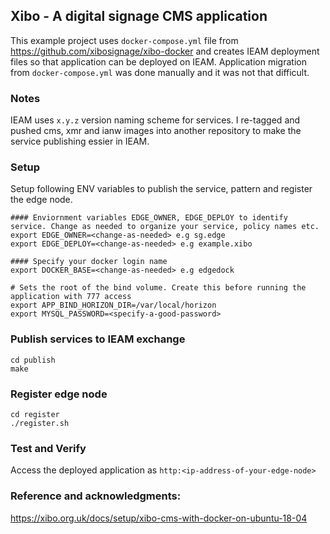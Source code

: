 ## Xibo - A digital signage CMS application 

This example project uses `docker-compose.yml` file from https://github.com/xibosignage/xibo-docker and creates IEAM deployment files so that application can be deployed on IEAM. Application migration from `docker-compose.yml` was done manually and it was not that difficult.

### Notes

IEAM uses `x.y.z` version naming scheme for services. I re-tagged and pushed cms, xmr and ianw images into another repository to make the service publishing essier in IEAM.

### Setup
Setup following ENV variables to publish the service, pattern and register the edge node.

```
#### Enviornment variables EDGE_OWNER, EDGE_DEPLOY to identify service. Change as needed to organize your service, policy names etc.
export EDGE_OWNER=<change-as-needed> e.g sg.edge           
export EDGE_DEPLOY=<change-as-needed> e.g example.xibo 

#### Specify your docker login name
export DOCKER_BASE=<change-as-needed> e.g edgedock
    
# Sets the root of the bind volume. Create this before running the application with 777 access
export APP_BIND_HORIZON_DIR=/var/local/horizon
export MYSQL_PASSWORD=<specify-a-good-password>
```

### Publish services to IEAM exchange
```
cd publish
make
```

### Register edge node 
```
cd register
./register.sh
```
### Test and Verify
Access the deployed application as `http:<ip-address-of-your-edge-node>`

### Reference and acknowledgments:
https://xibo.org.uk/docs/setup/xibo-cms-with-docker-on-ubuntu-18-04

